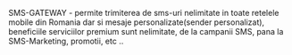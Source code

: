 SMS-GATEWAY - permite trimiterea de sms-uri nelimitate in toate retelele mobile din Romania dar si mesaje personalizate(sender personalizat), beneficiile serviciilor premium sunt nelimitate, de la campanii SMS, pana la SMS-Marketing, promotii, etc ..